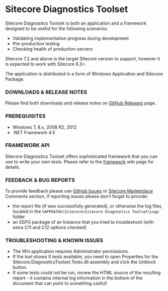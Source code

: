 # Sitecore Diagnostics Toolset

Sitecore Diagnostics Toolset is both an application and a framework designed to be useful for the following scenarios:
- Validating implementation progress during development
- Pre-production testing
- Checking health of production servers

Sitecore 7.2 and above is the target Sitecore version to support, however it is expected to work with Sitecore 6.3+.

The application is distributed in a form of Windows Application and Sitecore Package. 

### DOWNLOADS & RELEASE NOTES

Please find both downloads and release notes on [GitHub Releases](https://github.com/Sitecore/Sitecore-Diagnostics-Toolset/releases) page.

### PREREQUISITES

* Windows 7, 8.x, 2008 R2, 2012
* .NET Framework 4.5

### FRAMEWORK API

Sitecore Diagnostics Toolset offers sophisticated framework that you can use to write your own tests. Please refer to the [framework](https://github.com/Sitecore/Sitecore-Diagnostics-Toolset/wiki/Framework) wiki page for details.

### FEEDBACK & BUG REPORTS

To provide feedback please use [GitHub Issues](https://github.com/Sitecore/Sitecore-Diagnostics-Toolset/issues) or [Sitecore Marketplace](https://marketplace.sitecore.net/Modules/Sitecore_Diagnostics_Toolset.aspx) Comments section, if reporting issues please don't forget to provide:

* the report file (if was successfully generated), or otherwise the log files, located in the `%APPDATA%\Sitecore\Sitecore Diagnostics Toolset\Logs` folder
* an SSPG package of an Instance that you tried to troubleshoot (with extra C11 and C12 options checked)

### TROUBLESHOOTING & KNOWN ISSUES

* The Win application requires Administrator permissions.
* If the tool shows 0 tests available, you need to open Properties for the Sitecore.DiagnosticsToolset.Tests.dll assembly and click the Unblock button.
* If some tests could not be run, review the HTML source of the resulting report - it contains internal log information in the bottom of the document that can point to something useful!

